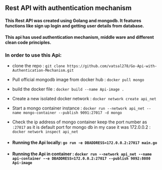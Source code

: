 ## Rest API with authentication mechanism

#### This Rest API was created using Golang and mongodb. It features functions like sign up login and getting user details from database.

#### This api has used authentication mechanism, middle ware and different clean code principles.

### In order to use this Api:

* clone the repo : `git clone https://github.com/vatsal278/Go-Api-with-Authentication-Mechanism.git`
* Pull official mongodb image from docker hub : `docker pull mongo`
* build the docker file :  `docker build --name Api-image .`
* Create a new isolated docker network : `docker network create api_net`
* Start a mongo container instance : `docker run --network api_net --name mongo-container --publish 9091:27017 -d mongo`
* Check the ip address of mongo container keep the port number as `:27017` as it is default port for mongo db in my case it was 172.0.0.2 : `docker network inspect api_net`
* #### Running the Api locally: `go run -e DBADDRESS=172.0.0.2:27017 main.go`

* #### Running the Api in container : `docker run --network api_net --name api-container --e DBADDRESS=172.0.0.2:27017 --publish 9092:8080 Api-image`

